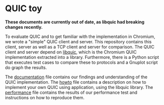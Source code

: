 # QUIC toy
**These documents are currently out of date, as libquic had breaking changes recently.**

To evaluate QUIC and to get familiar with the implementation in Chromium, we wrote a "simple" QUIC client and server.
This repository contains this client, server as well as a TCP client and server for comparison.
The QUIC client and server depend on [libquic](https://github.com/devsisters/libquic), which is the Chromium QUIC implementation extracted into a library.
Furthermore, there is a Python script that executes test cases to compare these to protocols and a Gnuplot script do graph the results.

The [documentation](documentation.markdown) file contains our findings and understanding of the QUIC implementation.
The [howto](howto.markdown) file contains a description on how to implement your own QUIC using application, using the libquic library.
The [performance](performance.markdown) file contains the results of our performance test and instructions on how to reproduce them.
